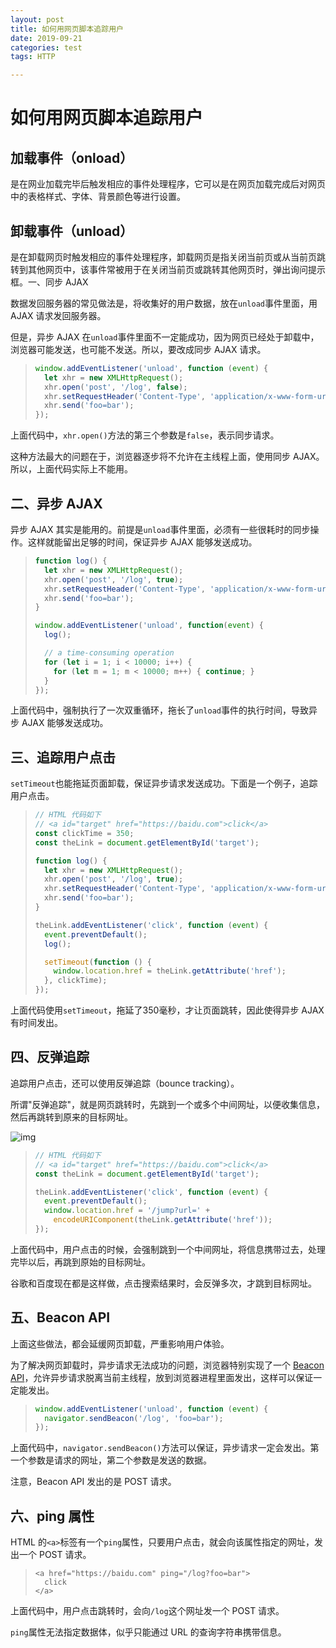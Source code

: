 ```yaml
---
layout: post
title: 如何用网页脚本追踪用户
date: 2019-09-21
categories: test
tags: HTTP

---
```


# 如何用网页脚本追踪用户

## 加载事件（onload）

是在网业加载完毕后触发相应的事件处理程序，它可以是在网页加载完成后对网页中的表格样式、字体、背景颜色等进行设置。

## 卸载事件（unload）

是在卸载网页时触发相应的事件处理程序，卸载网页是指关闭当前页或从当前页跳转到其他网页中，该事件常被用于在关闭当前页或跳转其他网页时，弹出询问提示框。一、同步 AJAX

数据发回服务器的常见做法是，将收集好的用户数据，放在`unload`事件里面，用 AJAX 请求发回服务器。

但是，异步 AJAX 在`unload`事件里面不一定能成功，因为网页已经处于卸载中，浏览器可能发送，也可能不发送。所以，要改成同步 AJAX 请求。

> ```javascript
> window.addEventListener('unload', function (event) {
>   let xhr = new XMLHttpRequest();
>   xhr.open('post', '/log', false);
>   xhr.setRequestHeader('Content-Type', 'application/x-www-form-urlencoded');
>   xhr.send('foo=bar');
> });
> ```

上面代码中，`xhr.open()`方法的第三个参数是`false`，表示同步请求。

这种方法最大的问题在于，浏览器逐步将不允许在主线程上面，使用同步 AJAX。所以，上面代码实际上不能用。

## 二、异步 AJAX

异步 AJAX 其实是能用的。前提是`unload`事件里面，必须有一些很耗时的同步操作。这样就能留出足够的时间，保证异步 AJAX 能够发送成功。

> ```javascript
> function log() {
>   let xhr = new XMLHttpRequest();
>   xhr.open('post', '/log', true);
>   xhr.setRequestHeader('Content-Type', 'application/x-www-form-urlencoded');
>   xhr.send('foo=bar');
> }
> 
> window.addEventListener('unload', function(event) {
>   log();
> 
>   // a time-consuming operation
>   for (let i = 1; i < 10000; i++) {
>     for (let m = 1; m < 10000; m++) { continue; }
>   }
> });
> ```

上面代码中，强制执行了一次双重循环，拖长了`unload`事件的执行时间，导致异步 AJAX 能够发送成功。

## 三、追踪用户点击

`setTimeout`也能拖延页面卸载，保证异步请求发送成功。下面是一个例子，追踪用户点击。

> ```javascript
> // HTML 代码如下
> // <a id="target" href="https://baidu.com">click</a>
> const clickTime = 350;
> const theLink = document.getElementById('target');
> 
> function log() {
>   let xhr = new XMLHttpRequest();
>   xhr.open('post', '/log', true);
>   xhr.setRequestHeader('Content-Type', 'application/x-www-form-urlencoded');
>   xhr.send('foo=bar');
> }
> 
> theLink.addEventListener('click', function (event) {
>   event.preventDefault();
>   log();
> 
>   setTimeout(function () {
>     window.location.href = theLink.getAttribute('href');
>   }, clickTime);
> });
> ```

上面代码使用`setTimeout`，拖延了350毫秒，才让页面跳转，因此使得异步 AJAX 有时间发出。

## 四、反弹追踪

追踪用户点击，还可以使用反弹追踪（bounce tracking）。

所谓"反弹追踪"，就是网页跳转时，先跳到一个或多个中间网址，以便收集信息，然后再跳转到原来的目标网址。

![img](http://px6xvo4m7.bkt.clouddn.com/2019-09-21_112910.png)

> ```javascript
> // HTML 代码如下
> // <a id="target" href="https://baidu.com">click</a>
> const theLink = document.getElementById('target');
> 
> theLink.addEventListener('click', function (event) {
>   event.preventDefault();
>   window.location.href = '/jump?url=' + 
>     encodeURIComponent(theLink.getAttribute('href'));
> });
> ```

上面代码中，用户点击的时候，会强制跳到一个中间网址，将信息携带过去，处理完毕以后，再跳到原始的目标网址。

谷歌和百度现在都是这样做，点击搜索结果时，会反弹多次，才跳到目标网址。

## 五、Beacon API

上面这些做法，都会延缓网页卸载，严重影响用户体验。

为了解决网页卸载时，异步请求无法成功的问题，浏览器特别实现了一个 [Beacon API](https://developer.mozilla.org/en-US/docs/Web/API/Beacon_API)，允许异步请求脱离当前主线程，放到浏览器进程里面发出，这样可以保证一定能发出。

> ```javascript
> window.addEventListener('unload', function (event) {
>   navigator.sendBeacon('/log', 'foo=bar');
> });
> ```

上面代码中，`navigator.sendBeacon()`方法可以保证，异步请求一定会发出。第一个参数是请求的网址，第二个参数是发送的数据。

注意，Beacon API 发出的是 POST 请求。

## 六、ping 属性

HTML 的`<a>`标签有一个`ping`属性，只要用户点击，就会向该属性指定的网址，发出一个 POST 请求。

> ```markup
> <a href="https://baidu.com" ping="/log?foo=bar">
>   click
> </a>
> ```

上面代码中，用户点击跳转时，会向`/log`这个网址发一个 POST 请求。

`ping`属性无法指定数据体，似乎只能通过 URL 的查询字符串携带信息。